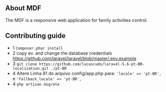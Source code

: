
## About MDF
The MDF is a responsive web application for family activities control.



## Contributing guide

- 1  ```Composer.phar install```
- 2  copy ev. and change the database credentials https://github.com/laravel/laravel/blob/master/.env.example 
- 3 ``` git clone https://github.com/lucascudo/laravel-5.6-pt-BR-localization.git ./pt-BR ```
- 4  Altere Linha 81 do arquivo config/app.php para: ```'locale' => 'pt-BR', ``` e ```'fallback_locale' => 'pt-BR',```
- 4 ```php artisan migrate ```


